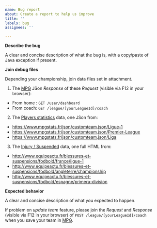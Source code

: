 ```yaml
---
name: Bug report
about: Create a report to help us improve
title: ''
labels: bug
assignees: ''

---
```


**Describe the bug**

A clear and concise description of what the bug is, with a copy/paste of Java exception if present.

**Join debug files**

Depending your championship, join data files set in attachment.

1. The [MPG](https://mpg.football/) JSon *Response* of these *Request* (visible via F12 in your browser):
- From home : `GET /user/dashboard`
- From coach: `GET /league/[yourLeagueId]/coach`

2. The [Players statistics](https://www.mpgstats.fr/) data, one JSon from:
- https://www.mpgstats.fr/json/customteam.json/Ligue-1
- https://www.mpgstats.fr/json/customteam.json/Premier-League
- https://www.mpgstats.fr/json/customteam.json/Liga

3. The [Injury / Suspended](http://www.equipeactu.fr/blessures-et-suspensions/fodbold/) data, one full HTML from:
- http://www.equipeactu.fr/blessures-et-suspensions/fodbold/france/ligue-1
- http://www.equipeactu.fr/blessures-et-suspensions/fodbold/angleterre/championship
- http://www.equipeactu.fr/blessures-et-suspensions/fodbold/espagne/primera-division

**Expected behavior**

A clear and concise description of what you expected to happen.

If problem on *update team* feature, please join the *Request* and *Response* (visible via F12 in your browser) of `POST /league/[yourLeagueId]/coach` when you save your team in [MPG](https://mpg.football/).
